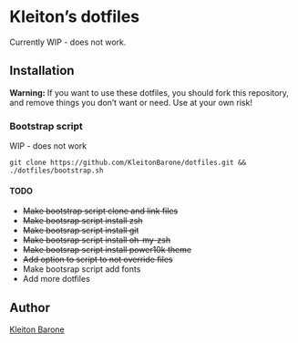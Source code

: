# Kleiton’s dotfiles

Currently WIP - does not work.

## Installation

**Warning:** If you want to use these dotfiles, you should fork this repository, and remove things you don’t want or need. Use at your own risk!

### Bootstrap script

WIP - does not work

```
git clone https://github.com/KleitonBarone/dotfiles.git && ./dotfiles/bootstrap.sh
```

#### TODO

- ~~Make bootstrap script clone and link files~~
- ~~Make bootsrap script install zsh~~
- ~~Make bootsrap script install git~~
- ~~Make bootsrap script install oh-my-zsh~~
- ~~Make bootsrap script install power10k theme~~
- ~~Add option to script to not override files~~
- Make bootsrap script add fonts
- Add more dotfiles

## Author

[Kleiton Barone](https://github.com/KleitonBarone)
